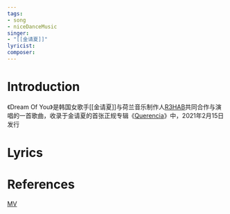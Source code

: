 ```yaml
---
tags:
- song
- niceDanceMusic 
singer:
- "[[金请夏]]"
lyricist:
composer:
---
```

# Introduction 
《Dream Of You》是韩国女歌手[[金请夏]]与荷兰音乐制作人[R3HAB](https://baike.baidu.com/item/R3HAB/20428152?fromModule=lemma_inlink)共同合作与演唱的一首歌曲，收录于金请夏的首张正规专辑《[Querencia](https://baike.baidu.com/item/Querencia/56063066?fromModule=lemma_inlink)》中，2021年2月15日发行

# Lyrics

# References 
[MV](https://www.bilibili.com/video/BV17Z4y1G7qB?p=1&vd_source=423f0682172aa43f36e66caadf6472bb)